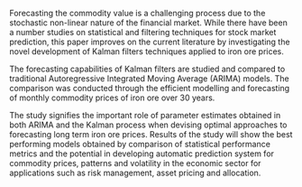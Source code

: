 Forecasting the commodity value is a challenging process due to the stochastic non-linear
nature of the financial market. While there have been a number studies on statistical and
filtering techniques for stock market prediction, this paper improves on the current literature
by investigating the novel development of Kalman filters techniques applied to iron ore
prices.

The forecasting capabilities of Kalman filters are studied and compared to traditional
Autoregressive Integrated Moving Average (ARIMA) models. The comparison was
conducted through the efficient modelling and forecasting of monthly commodity prices of
iron ore over 30 years.

The study signifies the important role of parameter estimates obtained in both ARIMA and
the Kalman process when devising optimal approaches to forecasting long term iron ore
prices. Results of the study will show the best performing models obtained by comparison of
statistical performance metrics and the potential in developing automatic prediction system
for commodity prices, patterns and volatility in the economic sector for applications such as
risk management, asset pricing and allocation.
